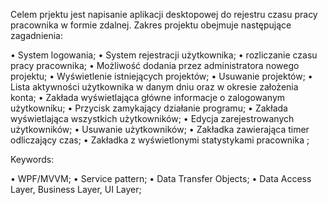Celem prjektu jest napisanie aplikacji desktopowej do rejestru czasu pracy pracownika w formie zdalnej. Zakres projektu obejmuje następujące zagadnienia: 

•	System logowania; 
•	System rejestracji użytkownika; 
•	rozliczanie czasu pracy pracownika; 
•	Możliwość dodania przez administratora nowego projektu; 
•	Wyświetlenie istniejących projektów;
•	Usuwanie projektów;
•	Lista aktywności użytkownika w danym dniu oraz w okresie założenia konta;
•	Zakłada wyświetlająca główne informacje o zalogowanym użytkowniku;
•	Przycisk zamykający działanie programu;
•	Zakłada wyświetlająca wszystkich użytkowników;
•	Edycja zarejestrowanych użytkowników;
•	Usuwanie użytkowników;
•	Zakładka zawierająca timer odliczający czas;
•	Zakładka z wyświetlonymi statystykami pracownika ;


Keywords:

•	WPF/MVVM;
•	Service pattern;
•	Data Transfer Objects;
•	Data Access Layer, Business Layer, UI Layer;

